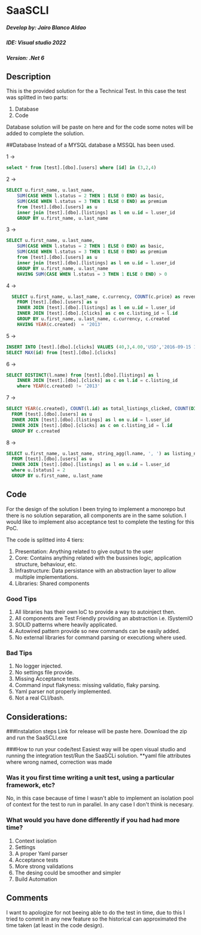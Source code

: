 # SaaSCLI

##### Develop by: Jairo Blanco Aldao
##### IDE: Visual studio 2022
##### Version: .Net 6

## Description

This is the provided solution for the a Technical Test. In this case the test was splitted in two parts: 

1. Database
2. Code 

Database solution will be paste on here and for the code some notes will be added to complete the solution.

##Database
Instead of a MYSQL database a MSSQL has been used.

1 ->
``` sql
select * from [test].[dbo].[users] where [id] in (3,2,4)
```

2 -> 
``` sql
SELECT u.first_name, u.last_name, 
    SUM(CASE WHEN l.status = 2 THEN 1 ELSE 0 END) as basic,
    SUM(CASE WHEN l.status = 3 THEN 1 ELSE 0 END) as premium
    from [test].[dbo].[users] as u
    inner join [test].[dbo].[listings] as l on u.id = l.user_id
    GROUP BY u.first_name, u.last_name
```

3 -> 
``` sql
SELECT u.first_name, u.last_name, 
    SUM(CASE WHEN l.status = 2 THEN 1 ELSE 0 END) as basic,
    SUM(CASE WHEN l.status = 3 THEN 1 ELSE 0 END) as premium
    from [test].[dbo].[users] as u
    inner join [test].[dbo].[listings] as l on u.id = l.user_id
    GROUP BY u.first_name, u.last_name
    HAVING SUM(CASE WHEN l.status = 3 THEN 1 ELSE 0 END) > 0
```

4 -> 
 
``` sql
  SELECT u.first_name, u.last_name, c.currency, COUNT(c.price) as revenue
    FROM [test].[dbo].[users] as u
    INNER JOIN [test].[dbo].[listings] as l on u.id = l.user_id
    INNER JOIN [test].[dbo].[clicks] as c on c.listing_id = l.id
    GROUP BY u.first_name, u.last_name, c.currency, c.created
    HAVING YEAR(c.created)  = '2013'
```

5 -> 
``` sql
INSERT INTO [test].[dbo].[clicks] VALUES (40,3,4.00,'USD','2016-09-15 16:18:43')
SELECT MAX(id) from [test].[dbo].[clicks]
```

6 -> 
``` sql
SELECT DISTINCT(l.name) from [test].[dbo].[listings] as l
    INNER JOIN [test].[dbo].[clicks] as c on l.id = c.listing_id
    where YEAR(c.created) != '2013'
```

7 ->  
``` sql 
SELECT YEAR(c.created), COUNT(l.id) as total_listings_clicked, COUNT(DISTINCT u.id) as total_vendors_affected
  FROM [test].[dbo].[users] as u
  INNER JOIN [test].[dbo].[listings] as l on u.id = l.user_id
  INNER JOIN [test].[dbo].[clicks] as c on c.listing_id = l.id
  GROUP BY c.created
```

8 -> 
``` sql 
SELECT u.first_name, u.last_name, string_agg(l.name, ', ') as listing_names
  FROM [test].[dbo].[users] as u
  INNER JOIN [test].[dbo].[listings] as l on u.id = l.user_id
  where u.[status] = 2
  GROUP BY u.first_name, u.last_name
```

## Code
For the design of the solution I been trying to implement a monorepo but there is no solution separation, all components are in the same solution. 
I would like to implement also acceptance test to complete the testing for this PoC.

The code is splitted into 4 tiers:

  1. Presentation: Anything related to give output to the user
  2. Core: Contains anything related with the bussines logic, application structure, behaviour, etc.
  3. Infrastructure: Data persistance with an abstraction layer to allow multiple implementations.
  4. Libraries: Shared components
 
 ### Good Tips
 1. All libraries has their own IoC to provide a way to autoinject then.
 2. All components are Test Friendly providing an abstraction i.e. ISystemIO 
 3. SOLID patterns where heavily applicated.
 4. Autowired pattern provide so new commands can be easily added.
 5. No external libraries for command parsing or executiong where used.
 
 ### Bad Tips
 1. No logger injected.
 2. No settings file provide.
 3. Missing Acceptance tests.
 4. Command input flakyness: missing validatio, flaky parsing.
 5. Yaml parser not properly implemented.
 6. Not a real CLI/bash.
 ## Considerations:
 
 ###Instalation steps
 Link for release will be paste here. Download the zip and run the SaaSCLI.exe
 
 ###How to run your code/test
 Easiest way will be open visual studio and running the integration test/Run the SaaSCLi solution. 
 **yaml file attributes where wrong named, correction was made
 
 ### Was it you first time writing a unit test, using a particular framework, etc?
 No, in this case because of time I wasn't able to implement an isolation pool of context for the test to run in parallel. In any case I don't think is necesary. 
 
 ### What would you have done differently if you had had more time?
 1. Context isolation
 2. Settings
 3. A proper Yaml parser
 4. Acceptance tests
 5. More strong validations
 6. The desing could be smoother and simpler
 7. Build Automation
 
 ## Comments
 I want to apologize for not beeing able to do the test in time, due to this I tried to commit in any new feature so the historical can approximated the time taken 
 (at least in the code design).
 
 
 
 
